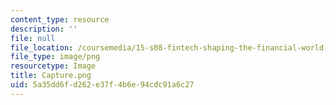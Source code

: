 ```yaml
---
content_type: resource
description: ''
file: null
file_location: /coursemedia/15-s08-fintech-shaping-the-financial-world-spring-2020/5a35dd6fd262e37f4b6e94cdc91a6c27_Capture.png
file_type: image/png
resourcetype: Image
title: Capture.png
uid: 5a35dd6f-d262-e37f-4b6e-94cdc91a6c27
---
```

